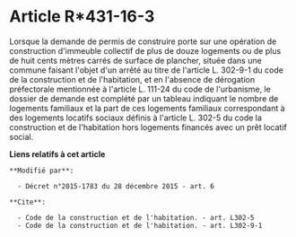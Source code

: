 # Article R*431-16-3

Lorsque la demande de permis de construire porte sur une opération de construction d'immeuble collectif de plus de douze
logements ou de plus de huit cents mètres carrés de surface de plancher, située dans une commune faisant l'objet d'un arrêté
au titre de l'article L. 302-9-1 du code de la construction et de l'habitation, et en l'absence de dérogation préfectorale
mentionnée à l'article L. 111-24 du code de l'urbanisme, le dossier de demande est complété par un tableau indiquant le
nombre de logements familiaux et la part de ces logements familiaux correspondant à des logements locatifs sociaux définis à
l'article L. 302-5 du code la construction et de l'habitation hors logements financés avec un prêt locatif social.

**Liens relatifs à cet article**

	**Modifié par**:

	  - Décret n°2015-1783 du 28 décembre 2015 - art. 6

	**Cite**:

	  - Code de la construction et de l'habitation. - art. L302-5
	  - Code de la construction et de l'habitation. - art. L302-9-1
